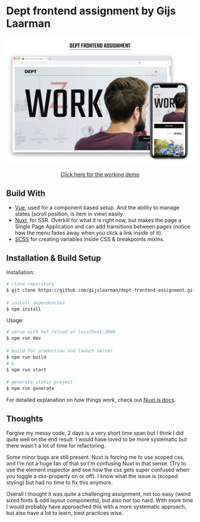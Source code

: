 # Dept frontend assignment by Gijs Laarman

![Preview of the assignment](./docs/preview.png)

<p style="text-align: center"><a href="dept-frontend-assignment-chi.vercel.app/">Click here for the working demo</a></p>

## Build With

- [Vue](https://v3.vuejs.org/guide/introduction.html), used for a component based setup. And the ability to manage states (scroll position, is item in view) easily.
- [Nuxt](https://nuxtjs.org/), for SSR. Overkill for what it is right now, but makes the page a Single Page Application and can add transitions between pages (notice how the menu fades away when you click a link inside of it).
- [SCSS]('https://sass-lang.com/guide') for creating variables inside CSS & breakpoints mixins.

## Installation & Build Setup

Installation:

```bash
# clone repository
$ git clone https://github.com/gijslaarman/dept-frontend-assignment.git && cd dept-frontend-assignment

# install dependencies
$ npm install
```

Usage:

```bash
# serve with hot reload at localhost:3000
$ npm run dev

# build for production and launch server
$ npm run build
# &
$ npm run start

# generate static project
$ npm run generate
```

For detailed explanation on how things work, check out [Nuxt.js docs](https://nuxtjs.org).

## Thoughts

Forgive my messy code, 2 days is a very short time span but I think I did quite well on the end result. I would have loved to be more systematic but there wasn't a lot of time for refactoring.

Some minor bugs are still present. Nuxt is forcing me to use scoped css, and I'm not a huge fan of that so I'm confusing Nuxt in that sense. (Try to use the element inspector and see how the css gets super confused when you toggle a css-property on or off). I know what the issue is (scoped styling) but had no time to fix this anymore.

Overall I thought it was quite a challenging assignment, not too easy (weird sized fonts & odd layout components), but also not too hard. With more time I would probably have approached this with a more systematic approach, but also have a lot to learn, best practices wise.
